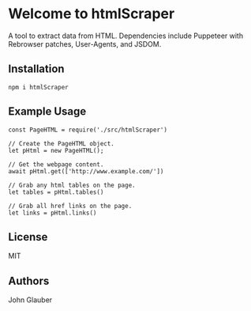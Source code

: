 # Welcome to htmlScraper

A tool to extract data from HTML. Dependencies include Puppeteer with Rebrowser patches, User-Agents, and JSDOM.

## Installation

`npm i htmlScraper`

## Example Usage

```
const PageHTML = require('./src/htmlScraper')

// Create the PageHTML object.
let pHtml = new PageHTML();

// Get the webpage content.
await pHtml.get(['http://www.example.com/'])

// Grab any html tables on the page.
let tables = pHtml.tables()

// Grab all href links on the page.
let links = pHtml.links()
```

## License
MIT

## Authors
John Glauber